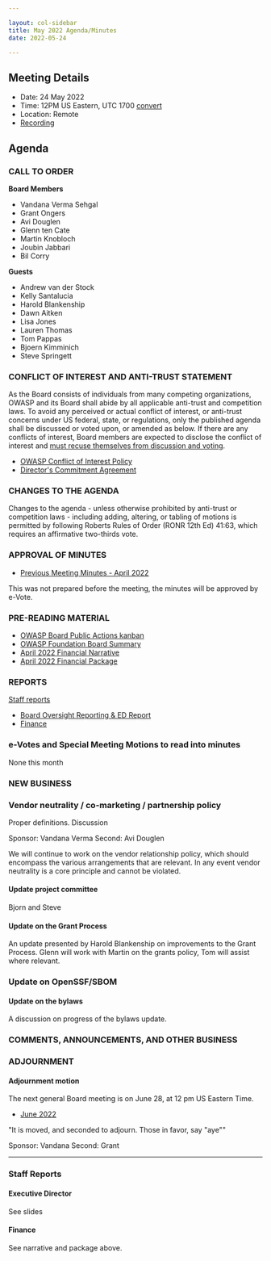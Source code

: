 ```yaml
---

layout: col-sidebar
title: May 2022 Agenda/Minutes
date: 2022-05-24

---
```


## Meeting Details

- Date: 24 May 2022
- Time: 12PM US Eastern, UTC 1700 [convert](https://www.timeanddate.com/worldclock/meetingdetails.html?year=2022&month=5&day=24&hour=17&min=0&sec=0&p1=398&p2=16&p3=110&p4=197&p5=217&p6=136&p7=179&p8=438)
- Location: Remote
- [Recording](https://youtu.be/2s-qapc0XUI)


## Agenda

### CALL TO ORDER

**Board Members**

- Vandana Verma Sehgal
- Grant Ongers
- Avi Douglen
- Glenn ten Cate
- Martin Knobloch
- Joubin Jabbari
- Bil Corry

**Guests**

- Andrew van der Stock
- Kelly Santalucia
- Harold Blankenship
- Dawn Aitken
- Lisa Jones
- Lauren Thomas
- Tom Pappas
- Bjoern Kimminich 
- Steve Springett

### CONFLICT OF INTEREST AND ANTI-TRUST STATEMENT

As the Board consists of individuals from many competing organizations, OWASP and its Board shall abide by all applicable anti-trust and competition laws. To avoid any perceived or actual conflict of interest, or anti-trust concerns under US federal, state, or regulations, only the published agenda shall be discussed or voted upon, or amended as below. If there are any conflicts of interest, Board members are expected to disclose the conflict of interest and [must recuse themselves from discussion and voting](https://owasp.org/www-policy/legal/bylaws#section-702-disclosure-required).

- [OWASP Conflict of Interest Policy](https://owasp.org/www-policy/operational/conflict-of-interest)
- [Director's Commitment Agreement](https://owasp.org/www-policy/legal/directors-committment-agreement)

### CHANGES TO THE AGENDA

Changes to the agenda - unless otherwise prohibited by anti-trust or competition laws - including adding, altering, or tabling of motions is permitted by following Roberts Rules of Order (RONR 12th Ed) 41:63, which requires an affirmative two-thirds vote.

### APPROVAL OF MINUTES

- [Previous Meeting Minutes - April 2022](/meetings-historical/2022/202204) 

This was not prepared before the meeting, the minutes will be approved by e-Vote. 

### PRE-READING MATERIAL

- [OWASP Board Public Actions kanban](https://github.com/OWASP/projects/1)
- [OWASP Foundation Board Summary](https://docs.google.com/presentation/d/1RjYAfrQHBmlRbNwTqJcJxO6qUnOos9vZ3yC091fyLIQ/edit?usp=sharing)
- [April 2022 Financial Narrative](/attachments/202205-finance-narrative.docx)
- [April 2022 Financial Package](/attachments/202205-finance-package.xlsx)

### REPORTS

[Staff reports](#staff-reports)

- [Board Oversight Reporting & ED Report](#executive-director)
- [Finance](#finance)

### e-Votes and Special Meeting Motions to read into minutes

None this month

### NEW BUSINESS

### Vendor neutrality / co-marketing / partnership policy

Proper definitions. Discussion

Sponsor: Vandana Verma
Second: Avi Douglen

We will continue to work on the vendor relationship policy, which should encompass the various arrangements that are relevant. 
In any event vendor neutrality is a core principle and cannot be violated. 


#### Update project committee

Bjorn and Steve

#### Update on the Grant Process

An update presented by Harold Blankenship on improvements to the Grant Process.
Glenn will work with Martin on the grants policy, Tom will assist where relevant.

### Update on OpenSSF/SBOM

#### Update on the bylaws

A discussion on progress of the bylaws update.

### COMMENTS, ANNOUNCEMENTS, AND OTHER BUSINESS

### ADJOURNMENT

#### Adjournment motion

The next general Board meeting is on June 28, at 12 pm US Eastern Time.

- [June 2022](https://owasp.org/meetings/202206.html)

"It is moved, and seconded to adjourn. Those in favor, say "aye""

Sponsor: Vandana
Second: Grant

***

### Staff Reports

#### Executive Director

See slides

#### Finance

See narrative and package above.


